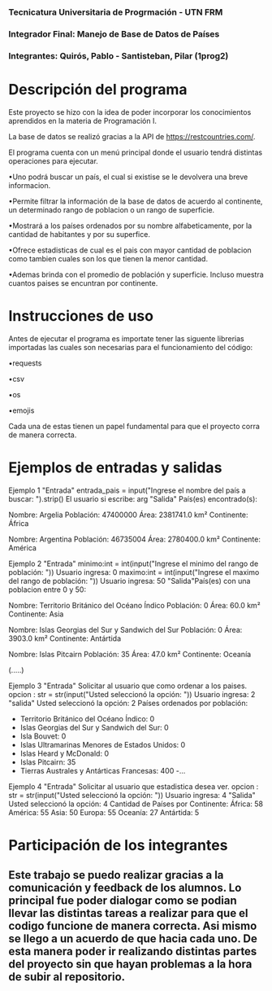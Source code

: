### Tecnicatura Universitaria de Progrmación - UTN FRM 

### Integrador Final: Manejo de Base de Datos de Países

### Integrantes: Quirós, Pablo - Santisteban, Pilar (1prog2)

# Descripción del programa
Este proyecto se hizo con la idea de poder incorporar los conocimientos aprendidos en la materia de Programación I.

La base de datos se realizó gracias a la API de https://restcountries.com/.

El programa cuenta con un menú principal donde el usuario tendrá distintas operaciones para ejecutar.

  •Uno podrá buscar un país, el cual si existise se le devolvera una breve informacion.
  
  •Permite filtrar la información de la base de datos de acuerdo al continente, un determinado rango de poblacion o un rango de superficie.
  
  •Mostrará a los países ordenados por su nombre alfabeticamente, por la cantidad de habitantes y por su superfice. 
  
  •Ofrece estadisticas de cual es el pais con mayor cantidad de poblacion como tambien cuales son los que tienen la menor cantidad. 
  
  •Ademas brinda con el promedio de población y superficie. Incluso muestra cuantos paises se encuntran por continente.
  

# Instrucciones de uso
Antes de ejecutar el programa es importate tener las siguente librerias importadas las cuales son necesarias para el funcionamiento del código:

•requests

•csv

•os

•emojis

Cada una de estas tienen un papel fundamental para que el proyecto corra de manera correcta.

# Ejemplos de entradas y salidas
Ejemplo 1
"Entrada"
entrada_pais = input("Ingrese el nombre del país a buscar: ").strip()
El usuario si escribe: arg
"Salida"
País(es) encontrado(s):

  Nombre: Argelia
  Población: 47400000
  Área: 2381741.0 km²
  Continente: África

  Nombre: Argentina
  Población: 46735004
  Área: 2780400.0 km²
  Continente: América

Ejemplo 2
"Entrada"
minimo:int = int(input("Ingrese el minimo del rango de población: "))
Usuario ingresa: 0
maximo:int = int(input("Ingrese el maximo del rango de población: "))
Usuario ingresa: 50
"Salida"País(es) con una poblacion entre 0 y 50:

Nombre: Territorio Británico del Océano Índico
Población: 0
Área: 60.0 km²
Continente: Asia

Nombre: Islas Georgias del Sur y Sandwich del Sur
Población: 0
Área: 3903.0 km²
Continente: Antártida

Nombre: Islas Pitcairn
Población: 35
Área: 47.0 km²
Continente: Oceanía

(.....)

Ejemplo 3
"Entrada"
Solicitar al usuario que como ordenar a los paises.
  opcion : str = str(input("Usted seleccionó la opción: "))
Usuario ingresa: 2
"salida"
Usted seleccionó la opción: 2
Países ordenados por población:
 - Territorio Británico del Océano Índico: 0
 - Islas Georgias del Sur y Sandwich del Sur: 0
 - Isla Bouvet: 0
 - Islas Ultramarinas Menores de Estados Unidos: 0
 - Islas Heard y McDonald: 0
 - Islas Pitcairn: 35
 - Tierras Australes y Antárticas Francesas: 400
 -...
   
Ejemplo 4
"Entrada"
Solicitar al usuario que estadistica desea ver.
opcion : str = str(input("Usted seleccionó la opción: ")) 
Usuario ingresa: 4
"Salida"
Usted seleccionó la opción: 4
Cantidad de Países por Continente:
África: 58
América: 55
Asia: 50
Europa: 55
Oceanía: 27
Antártida: 5

# Participación de los integrantes 

Este trabajo se puedo realizar gracias a la comunicación y feedback de los alumnos.
Lo principal fue poder dialogar como se podian llevar las distintas tareas a realizar para que el codigo funcione de manera correcta.
Asi mismo se llego a un acuerdo de que hacia cada uno.
De esta manera poder ir realizando distintas partes del proyecto sin que hayan problemas a la hora de subir al repositorio.
-----------------------------------------------------------
